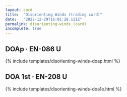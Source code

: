 ```yaml
---
layout: card
title:  "Disorienting Winds (trading card)"
date:   "2022-12-29T16:01:28.111Z"
permalink: disorienting-winds_(card)
incomplete: true
---
```


## DOAp &middot; EN-086 U

{% include templates/disorienting-winds-doap.html %}


## DOA 1st &middot; EN-208 U

{% include templates/disorienting-winds-doa1e.html %}
